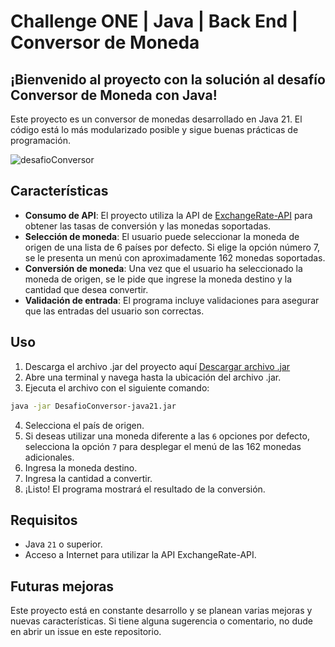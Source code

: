 #  Challenge ONE | Java | Back End | Conversor de Moneda

## ¡Bienvenido al proyecto con la solución al desafío Conversor de Moneda con Java!


Este proyecto es un conversor de monedas desarrollado en Java 21. El código está lo más modularizado posible y sigue buenas prácticas de programación.


![desafioConversor](https://github.com/Braian-Quintian/DesafioConversor/assets/130519457/1ca38d5d-6733-46d5-827d-892896155701)


## Características

- **Consumo de API**: El proyecto utiliza la API de [ExchangeRate-API](https://www.exchangerate-api.com/) para obtener las tasas de conversión y las monedas soportadas.
- **Selección de moneda**: El usuario puede seleccionar la moneda de origen de una lista de 6 países por defecto. Si elige la opción número 7, se le presenta un menú con aproximadamente 162 monedas soportadas.
- **Conversión de moneda**: Una vez que el usuario ha seleccionado la moneda de origen, se le pide que ingrese la moneda destino y la cantidad que desea convertir.
- **Validación de entrada**: El programa incluye validaciones para asegurar que las entradas del usuario son correctas.

## Uso

1. Descarga el archivo .jar del proyecto aquí [Descargar archivo .jar](https://github.com/Braian-Quintian/DesafioConversor/raw/4020bbe6273f842f189d898a100f7407a3c429f8/DesafioConversor-java21.jar)
2. Abre una terminal y navega hasta la ubicación del archivo .jar.
3. Ejecuta el archivo con el siguiente comando:
```bash
java -jar DesafioConversor-java21.jar
```
4. Selecciona el país de origen.
5. Si deseas utilizar una moneda diferente a las `6` opciones por defecto, selecciona la opción `7` para desplegar el menú de las 162 monedas adicionales.
6. Ingresa la moneda destino.
7. Ingresa la cantidad a convertir.
8. ¡Listo! El programa mostrará el resultado de la conversión.

## Requisitos

- Java `21` o superior.
- Acceso a Internet para utilizar la API ExchangeRate-API.


## Futuras mejoras

Este proyecto está en constante desarrollo y se planean varias mejoras y nuevas características. Si tiene alguna sugerencia o comentario, no dude en abrir un issue en este repositorio.

